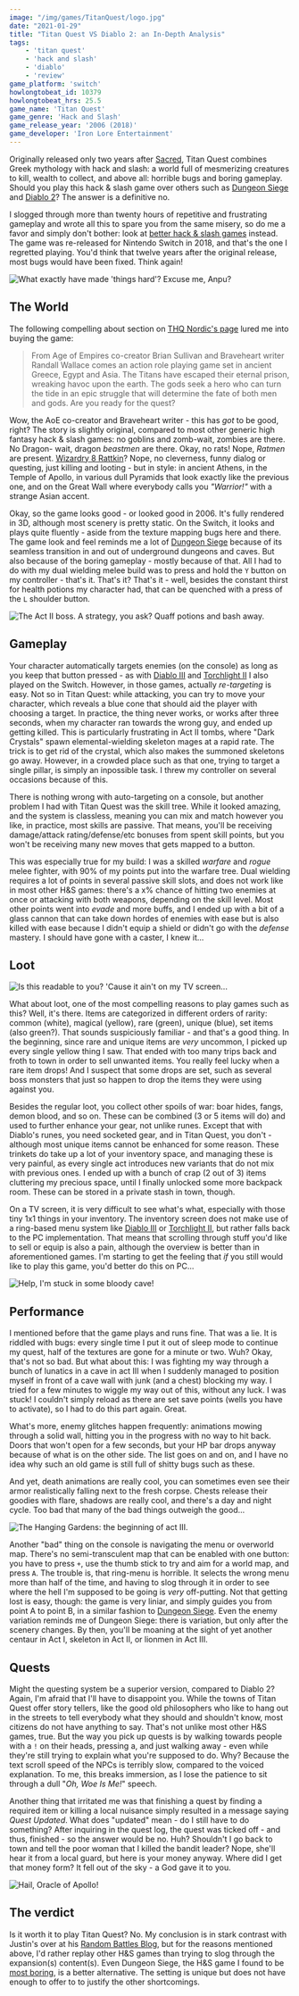 ```yaml
---
image: "/img/games/TitanQuest/logo.jpg"
date: "2021-01-29"
title: "Titan Quest VS Diablo 2: an In-Depth Analysis"
tags:
    - 'titan quest'
    - 'hack and slash'
    - 'diablo'
    - 'review'
game_platform: 'switch'
howlongtobeat_id: 10379
howlongtobeat_hrs: 25.5
game_name: 'Titan Quest'
game_genre: 'Hack and Slash'
game_release_year: '2006 (2018)'
game_developer: 'Iron Lore Entertainment'
---
```


Originally released only two years after [Sacred](/articles/reviews/sacred), Titan Quest combines Greek mythology with hack and slash: a world full of mesmerizing creatures to kill, wealth to collect, and above all: horrible bugs and boring gameplay. Should you play this hack & slash game over others such as [Dungeon Siege](/articles/reviews/dungeon-siege) and [Diablo 2](/articles/retrospectives/diablo-2)? The answer is a definitive no.

I slogged through more than twenty hours of repetitive and frustrating gameplay and wrote all this to spare you from the same misery, so do me a favor and simply don't bother: look at [better hack & slash games](/articles/features/the-best-and-worst-retro-hack-and-slash-games/) instead. The game was re-released for Nintendo Switch in 2018, and that's the one I regretted playing. You'd think that twelve years after the original release, most bugs would have been fixed. Think again!

![](/img/games/TitanQuest/nile.jpg "What exactly have made 'things hard'? Excuse me, Anpu?")

## The World

The following compelling about section on [THQ Nordic's page](https://www.thqnordic.com/article/titan-quest-coming-all-current-gen-console-platforms-2018) lured me into buying the game:

> From Age of Empires co-creator Brian Sullivan and Braveheart writer Randall Wallace comes an action role playing game set in ancient Greece, Egypt and Asia. The Titans have escaped their eternal prison, wreaking havoc upon the earth. The gods seek a hero who can turn the tide in an epic struggle that will determine the fate of both men and gods. Are you ready for the quest?

Wow, the AoE co-creator and Braveheart writer - this has _got_ to be good, right? The story is slightly original, compared to most other generic high fantasy hack & slash games: no goblins and zomb-wait, zombies are there. No Dragon- wait, dragon _beastmen_ are there. Okay, no rats! Nope, _Ratmen_ are present. [Wizardry 8 Rattkin](/tags/wizardry8)? Nope, no cleverness, funny dialog or questing, just killing and looting - but in style: in ancient Athens, in the Temple of Apollo, in various dull Pyramids that look exactly like the previous one, and on the Great Wall where everybody calls you _"Warrior!"_ with a strange Asian accent. 

Okay, so the game looks good - or looked good in 2006. It's fully rendered in 3D, although most scenery is pretty static. On the Switch, it looks and plays quite fluently - aside from the texture mapping bugs here and there. The game look and feel reminds me a lot of [Dungeon Siege](/articles/reviews/dungeon-siege) because of its seamless transition in and out of underground dungeons and caves. But also because of the boring gameplay - mostly because of that. All I had to do with my dual wielding melee build was to press and hold the `Y` button on my controller - that's it. That's it? That's it - well, besides the constant thirst for health potions my character had, that can be quenched with a press of the `L` shoulder button. 

![](/img/games/TitanQuest/boss.jpg "The Act II boss. A strategy, you ask? Quaff potions and bash away.")

## Gameplay

Your character automatically targets enemies (on the console) as long as you keep that button pressed - as with [Diablo III](/articles/reviews/diablo-3) and [Torchlight II](/articles/reviews/torchlight-2) I also played on the Switch. However, in those games, actually _re-targeting_ is easy. Not so in Titan Quest: while attacking, you can try to move your character, which reveals a blue cone that should aid the player with choosing a target. In practice, the thing never works, or works after three seconds, when my character ran towards the wrong guy, and ended up getting killed. This is particularly frustrating in Act II tombs, where "Dark Crystals" spawn elemental-wielding skeleton mages at a rapid rate. The trick is to get rid of the crystal, which also makes the summoned skeletons go away. However, in a crowded place such as that one, trying to target a single pillar, is simply an inpossible task. I threw my controller on several occasions because of this. 

There is nothing wrong with auto-targeting on a console, but another problem I had with Titan Quest was the skill tree. While it looked amazing, and the system is classless, meaning you can mix and match however you like, in practice, most skills are passive. That means, you'll be receiving damage/attack rating/defense/etc bonuses from spent skill points, but you won't be receiving many new moves that gets mapped to a button. 

This was especially true for my build: I was a skilled _warfare_ and _rogue_ melee fighter, with 90% of my points put into the warfare tree. Dual wielding requires a lot of points in several passive skill slots, and does not work like in most other H&S games: there's a x% chance of hitting two enemies at once or attacking with both weapons, depending on the skill level. Most other points went into _evade_ and more buffs, and I ended up with a bit of a glass cannon that can take down hordes of enemies with ease but is also killed with ease because I didn't equip a shield or didn't go with the _defense_ mastery. I should have gone with a caster, I knew it... 

## Loot

![](/img/games/TitanQuest/loot.jpg "Is this readable to you? 'Cause it ain't on my TV screen...")

What about loot, one of the most compelling reasons to play games such as this? Well, it's there. Items are categorized in different orders of rarity: common (white), magical (yellow), rare (green), unique (blue), set items (also green?). That sounds suspiciously familiar - and that's a good thing. In the beginning, since rare and unique items are _very_ uncommon, I picked up every single yellow thing I saw. That ended with too many trips back and froth to town in order to sell unwanted items. You really feel lucky when a rare item drops! And I suspect that some drops are set, such as several boss monsters that just so happen to drop the items they were using against you. 

Besides the regular loot, you collect other spoils of war: boar hides, fangs, demon blood, and so on. These can be combined (3 or 5 items will do) and used to further enhance your gear, not unlike runes. Except that with Diablo's runes, you need socketed gear, and in Titan Quest, you don't - although most unique items cannot be enhanced for some reason. These trinkets do take up a lot of your inventory space, and managing these is very painful, as every single act introduces new variants that do not mix with previous ones. I ended up with a bunch of crap (2 out of 3) items cluttering my precious space, until I finally unlocked some more backpack room. These can be stored in a private stash in town, though. 

On a TV screen, it is very difficult to see what's what, especially with those tiny 1x1 things in your inventory. The inventory screen does not make use of a ring-based menu system like [Diablo III](/articles/reviews/diablo-3) or [Torchlight II](/articles/reviews/torchlight-2), but rather falls back to the PC implementation. That means that scrolling through stuff you'd like to sell or equip is also a pain, although the overview is better than in aforementioned games. I'm starting to get the feeling that _if_ you still would like to play this game, you'd better do this on PC... 

![](/img/games/TitanQuest/stuck.jpg "Help, I'm stuck in some bloody cave!")

## Performance

I mentioned before that the game plays and runs fine. That was a lie. It is riddled with bugs: every single time I put it out of sleep mode to continue my quest, half of the textures are gone for a minute or two. Wuh? Okay, that's not so bad. But what about this: I was fighting my way through a bunch of lunatics in a cave in act III when I suddenly managed to position myself in front of a cave wall with junk (and a chest) blocking my way. I tried for a few minutes to wiggle my way out of this, without any luck. I was stuck! I couldn't simply reload as there are set save points (wells you have to activate), so I had to do this part again. Great. 

What's more, enemy glitches happen frequently: animations mowing through a solid wall, hitting you in the progress with no way to hit back. Doors that won't open for a few seconds, but your HP bar drops anyway because of what is on the other side. The list goes on and on, and I have no idea why such an old game is still full of shitty bugs such as these. 

And yet, death animations are really cool, you can sometimes even see their armor realistically falling next to the fresh corpse. Chests release their goodies with flare, shadows are really cool, and there's a day and night cycle. Too bad that many of the bad things outweigh the good...

![](/img/games/TitanQuest/gardens.jpg "The Hanging Gardens: the beginning of act III.")

Another "bad" thing on the console is navigating the menu or overworld map. There's no semi-transculent map that can be enabled with one button: you have to press `+`, use the thumb stick to try and aim for a world map, and press `A`. The trouble is, that ring-menu is horrible. It selects the wrong menu more than half of the time, and having to slog through it in order to see where the hell I'm supposed to be going is _very_ off-putting. Not that getting lost is easy, though: the game is very liniar, and simply guides you from point A to point B, in a similar fashion to [Dungeon Siege](/articles/reviews/dungeon-siege). Even the enemy variation reminds me of Dungeon Siege: there is variation, but only after the scenery changes. By then, you'll be moaning at the sight of yet another centaur in Act I, skeleton in Act II, or lionmen in Act III. 

## Quests

Might the questing system be a superior version, compared to Diablo 2? Again, I'm afraid that I'll have to disappoint you. While the towns of Titan Quest offer story tellers, like the good old philosophers who like to hang out in the streets to tell everybody what they should and shouldn't know, most citizens do not have anything to say. That's not unlike most other H&S games, true. But the way you pick up quests is by walking towards people with a `!` on their heads, pressing a, and just walking away - even while they're still trying to explain what you're supposed to do. Why? Because the text scroll speed of the NPCs is terribly slow, compared to the voiced explanation. To me, this breaks immersion, as I lose the patience to sit through a dull "_Oh, Woe Is Me!_" speech. 

Another thing that irritated me was that finishing a quest by finding a required item or killing a local nuisance simply resulted in a message saying _Quest Updated_. What does "updated" mean - do I still have to do something? After inquiring in the quest log, the quest was ticked off - and thus, finished - so the answer would be no. Huh? Shouldn't I go back to town and tell the poor woman that I killed the bandit leader? Nope, she'll hear it from a local guard, but here is your money anyway. Where did I get that money form? It fell out of the sky - a God gave it to you. 

![](/img/games/TitanQuest/temple.jpg "Hail, Oracle of Apollo!")

## The verdict

Is it worth it to play Titan Quest? No. My conclusion is in stark contrast with Justin's over at his [Random Battles Blog](https://randombattlesblog.wordpress.com/2020/10/03/rpg-beaten-titan-quest/), but for the reasons mentioned above, I'd rather replay other H&S games than trying to slog through the expansion(s) content(s). Even Dungeon Siege, the H&S game I found to be [most boring](/articles/features/the-best-and-worst-retro-hack-and-slash-games/), is a better alternative. The setting is unique but does not have enough to offer to to justify the other shortcomings.


